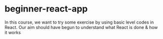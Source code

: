 # beginner-react-app
In this course, we want to try some exercise by using basic level codes in React. Our aim should have begun to understand what React is done &amp; how it works 
